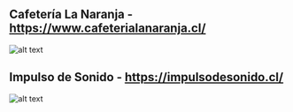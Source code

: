 ## Cafetería La Naranja - https://www.cafeterialanaranja.cl/

![alt text](https://i.imgur.com/XFeE1p0.png)

## Impulso de Sonido - https://impulsodesonido.cl/

![alt text](https://i.imgur.com/PLxPEM1.jpg)
